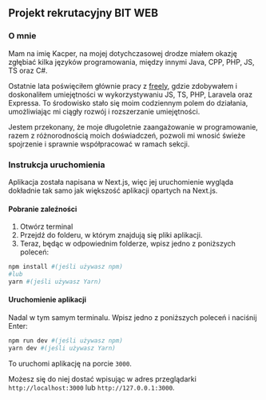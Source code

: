 ## Projekt rekrutacyjny BIT WEB

### O mnie

Mam na imię Kacper, na mojej dotychczasowej drodze miałem okazję zgłębiać kilka języków programowania, między innymi
Java, CPP, PHP, JS, TS
oraz C#.

Ostatnie lata poświęciłem głównie pracy z [freely](freely.digital), gdzie zdobywałem i doskonaliłem umiejętności w
wykorzystywaniu JS, TS, PHP, Laravela oraz Expressa. To środowisko stało się moim codziennym polem do działania,
umożliwiając mi ciągły rozwój i rozszerzanie umiejętności.

Jestem przekonany, że moje długoletnie zaangażowanie w programowanie, razem z różnorodnością moich doświadczeń, pozwoli mi
wnosić świeże spojrzenie i sprawnie współpracować w ramach sekcji.

### Instrukcja uruchomienia

Aplikacja została napisana w Next.js, więc jej uruchomienie wygląda dokładnie tak samo jak większość aplikacji opartych
na Next.js.

#### Pobranie zaleźności

1. Otwórz terminal
2. Przejdź do folderu, w którym znajdują się pliki aplikacji.
3. Teraz, będąc w odpowiednim folderze, wpisz jedno z poniższych poleceń:

```bash
npm install #(jeśli używasz npm)
#lub
yarn #(jeśli używasz Yarn)
```

#### Uruchomienie aplikacji

Nadal w tym samym terminalu.
Wpisz jedno z poniższych poleceń i naciśnij Enter:

```bash
npm run dev #(jeśli używasz npm)
yarn dev #(jeśli używasz Yarn)
```

To uruchomi aplikację na porcie `3000`.

Możesz się do niej dostać wpisując w adres przeglądarki
``http://localhost:3000`` lub ``http://127.0.0.1:3000``.